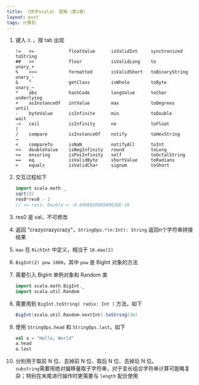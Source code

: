 ```yaml
---
title: 《快学scala》 题解（第1章）
layout: post
tags: 计算机
---
```



1. 键入 `3.`，按 tab 出现

   ```
   !=   >=             floatValue      isValidInt     synchronized     toString     
   ##   >>             floor           isValidLong    to               unary_+      
   %    >>>            formatted       isValidShort   toBinaryString   unary_-      
   &    ^              getClass        isWhole        toByte           unary_~      
   *    abs            hashCode        longValue      toChar           underlying   
   +    asInstanceOf   intValue        max            toDegrees        until        
   -    byteValue      isInfinite      min            toDouble         wait         
   ->   ceil           isInfinity      ne             toFloat          |            
   /    compare        isInstanceOf    notify         toHexString      →            
   <    compareTo      isNaN           notifyAll      toInt                         
   <<   doubleValue    isNegInfinity   round          toLong                        
   <=   ensuring       isPosInfinity   self           toOctalString                 
   ==   eq             isValidByte     shortValue     toRadians                     
   >    equals         isValidChar     signum         toShort      
   ```
   
2. 交互过程如下

   ```scala
   import scala.math._
   sqrt(3)
   res0*res0 - 3
   // => res1: Double = -4.440892098500626E-16
   ```
   
3. res0 是 val，不可修改
4. 返回 "crazycrazycrazy"，`StringOps.*(n:Int): String` 返回n个字符串拼接结果
5. `max` 在 `RichInt` 中定义，相当于 `10.max(2)`
6. `BigInt(2) pow 1000`，其中 `pow` 是 BigInt 对象的方法
7. 需要引入 BigInt 单例对象和 Random 类

   ```scala
   import scala.math.BigInt._
   import scala.util.Random
   ```
   
8. 需要用到 `BigInt.toString( radix: Int )` 方法，如下

   ```scala
   BigInt(scala.util.Random.nextInt).toString(36)
   ```
   
9. 使用 `StringOps.head` 和 `StringOps.last`，如下

   ```scala
   val a = "Hello, World"
   a.head
   a.last
   ```
   
10. 分别用于取前 N 位、去掉前 N 位、取后 N 位、去掉后 N 位。  
`substring`需要用绝对偏移量取子字符串，对于变长组合字符串计算可能略复杂；特别在末尾进行操作时更需要与 `length` 配合使用

